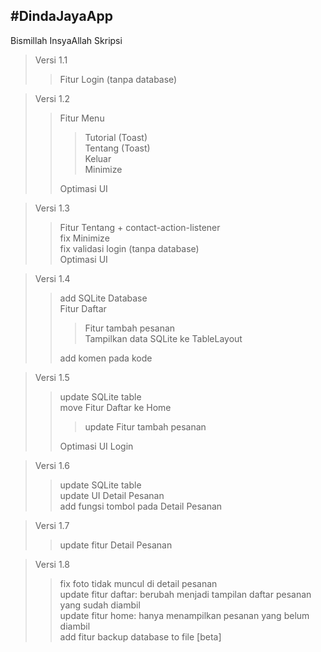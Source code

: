 #DindaJayaApp <br />
---
Bismillah InsyaAllah Skripsi
>Versi 1.1
>>Fitur Login (tanpa database)

>Versi 1.2
>>Fitur Menu
>>>Tutorial (Toast) <br />
>>>Tentang (Toast) <br />
>>>Keluar <br />
>>>Minimize <br />
>>
>>Optimasi UI

>Versi 1.3
>>Fitur Tentang + contact-action-listener <br />
>>fix Minimize <br />
>>fix validasi login (tanpa database) <br />
>>Optimasi UI

>Versi 1.4
>>add SQLite Database <br />
>>Fitur Daftar
>>>Fitur tambah pesanan <br />
>>>Tampilkan data SQLite ke TableLayout
>>
>>add komen pada kode

>Versi 1.5
>>update SQLite table <br />
>>move Fitur Daftar ke Home
>>>update Fitur tambah pesanan <br />
>>
>>Optimasi UI Login

>Versi 1.6
>>update SQLite table <br />
>>update UI Detail Pesanan <br />
>>add fungsi tombol pada Detail Pesanan

>Versi 1.7
>>update fitur Detail Pesanan

>Versi 1.8
>>fix foto tidak muncul di detail pesanan <br />
>>update fitur daftar: berubah menjadi tampilan daftar pesanan yang sudah diambil <br />
>>update fitur home: hanya menampilkan pesanan yang belum diambil <br />
>>add fitur backup database to file [beta]